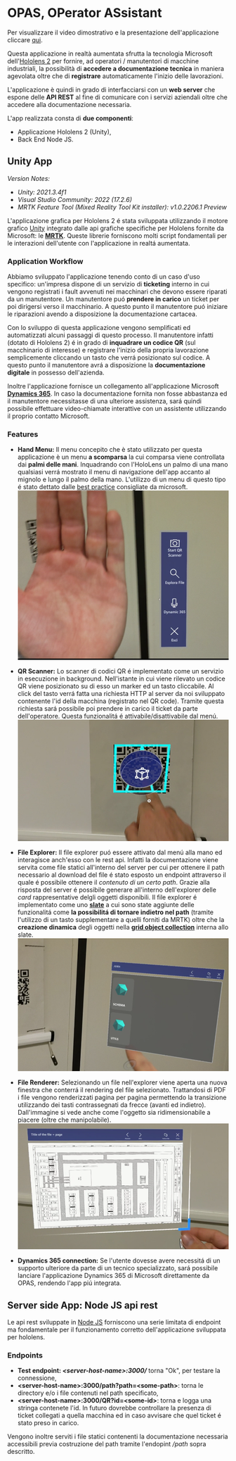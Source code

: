 # OPAS, OPerator ASsistant

Per visualizzare il video dimostrativo e la presentazione dell'applicazione cliccare [qui](https://drive.google.com/drive/folders/1pkXtWZZ7dKDCkc7lE9rIwaRei0dxx-2v?usp=sharing).

Questa applicazione in realtà aumentata sfrutta la tecnologia Microsoft dell'[Hololens 2](https://www.microsoft.com/it-it/hololens/hardware) per fornire, ad operatori / manutentori di macchine industriali, la possibilità di **accedere a documentazione tecnica** in maniera agevolata oltre che di **registrare** automaticamente l'inizio delle lavorazioni.

L'applicazione è quindi in grado di interfacciarsi con un **web server** che espone delle **API REST** al fine di comunicare con i servizi aziendali oltre che accedere alla documentazione necessaria.

L'app realizzata consta di **due componenti**:

- Applicazione Hololens 2 (Unity),
- Back End Node JS.

## Unity App

*Version Notes:*

- *Unity: 2021.3.4f1*
- *Visual Studio Community: 2022 (17.2.6)*
- *MRTK Feature Tool (Mixed Reality Tool Kit installer): v1.0.2206.1 Preview*
  
L'applicazione grafica per Hololens 2 é stata sviluppata utilizzando il motore grafico [Unity](https://unity.com/) integrato dalle api grafiche specifiche per Hololens fornite da Microsoft: le [**MRTK**](https://learn.microsoft.com/it-it/windows/mixed-reality/mrtk-unity/mrtk2/?view=mrtkunity-2022-05).
Queste librerie forniscono molti script fondamentali per le interazioni dell'utente con l'applicazione in realtá aumentata.

### Application Workflow

Abbiamo sviluppato l'applicazione tenendo conto di un caso d'uso specifico: un'impresa dispone di un servizio di **ticketing** interno in cui vengono registrati i fault avvenuti nei macchinari che devono essere riparati da un manutentore. Un manutentore puó **prendere in carico** un ticket per poi dirigersi verso il macchinario. A questo punto il manutentore puó iniziare le riparazioni avendo a disposizione la documentazione cartacea.

Con lo sviluppo di questa applicazione vengono semplificati ed automatizzati alcuni passaggi di questo processo. Il manutentore infatti (dotato di Hololens 2) é in grado di **inquadrare un codice QR** (sul macchinario di interesse) e registrare l'inizio della propria lavorazione semplicemente cliccando un tasto che verrá posizionato sul codice. A questo punto il manutentore avrá a disposizione la **documentazione digitale** in possesso dell'azienda.

Inoltre l'applicazione fornisce un collegamento all'applicazione Microsoft [**Dynamics 365**](https://dynamics.microsoft.com/it-it/). In caso la documentazione fornita non fosse abbastanza ed il manutentore necessitasse di una ulteriore assistenza, sará quindi possibile effettuare video-chiamate interattive con un assistente utilizzando il proprio contatto Microsoft.

### Features

- **Hand Menu:** Il menu concepito che è stato utilizzato per questa applicazione è un menu **a scomparsa** la cui comparsa viene controllata dai **palmi delle mani**. Inquadrando con l'HoloLens un palmo di una mano qualsiasi verrá mostrato il menu di navigazione dell'app accanto al mignolo e lungo il palmo della mano. L'utilizzo di un menu di questo tipo é stato dettato dalle [best practice](https://learn.microsoft.com/it-it/windows/mixed-reality/design/hand-menu) consigliate da microsoft.
![Hand Menu](./imgs/hand_menu.png)

- **QR Scanner:** Lo scanner di codici QR é implementato come un servizio in esecuzione in background. Nell'istante in cui viene rilevato un codice QR viene posizionato su di esso un marker ed un tasto cliccabile. Al click del tasto verrá fatta una richiesta HTTP al server da noi sviluppato contenente l'id della macchina (registrato nel QR code). Tramite questa richiesta sará possibile poi prendere in carico il ticket da parte dell'operatore. Questa funzionalitá é attivabile/disattivabile dal menú.
![QR Button](./imgs/qr_button.png)

- **File Explorer:** Il file explorer puó essere attivato dal menú alla mano ed interagisce anch'esso con le rest api. Infatti la documentazione viene servita come file statici all'interno del server per cui per ottenere il path necessario al download del file é stato esposto un endpoint attraverso il quale é possibile ottenere il *contenuto di un certo path*. Grazie alla risposta del server é possibile generare all'interno dell'explorer delle *card* rappresentative delgli oggetti disponibili. Il file explorer é implementato come uno [**slate**](https://learn.microsoft.com/it-it/windows/mixed-reality/mrtk-unity/mrtk2/features/ux-building-blocks/slate?view=mrtkunity-2022-05) a cui sono state aggiunte delle funzionalitá come **la possibilitá di tornare indietro nel path** (tramite l'utilizzo di un tasto supplementare a quelli forniti da MRTK) oltre che la **creazione dinamica** degli oggetti nella [**grid object collection**](https://learn.microsoft.com/en-us/windows/mixed-reality/mrtk-unity/mrtk2/features/ux-building-blocks/object-collection?view=mrtkunity-2022-05) interna allo slate.
![File Explorer](./imgs/file_explorer.png)

- **File Renderer:** Selezionando un file nell'explorer viene aperta una nuova finestra che conterrá il rendering del file selezionato. Trattandosi di PDF i file vengono renderizzati pagina per pagina permettendo la transizione utilizzando dei tasti contrassegnati da frecce (avanti ed indietro). Dall'immagine si vede anche come l'oggetto sia ridimensionabile a piacere (oltre che manipolabile).
![Renderer](./imgs/renderer.png)

- **Dynamics 365 connection:** Se l'utente dovesse avere necessitá di un supporto ulteriore da parte di un tecnico specializzato, sará possibile lanciare l'applicazione Dynamics 365 di Microsoft direttamente da OPAS, rendendo l'app piú integrata.

## Server side App: Node JS api rest

Le api rest sviluppate in [Node JS](https://nodejs.org/en/) forniscono una serie limitata di endpoint ma fondamentale per il funzionamento corretto dell'applicazione sviluppata per hololens.

### Endpoints

- **Test endpoint: *\<server-host-name>:3000/*** torna "Ok", per testare la connessione,
- **\<server-host-name>:3000/path?path=\<some-path>**: torna le directory e/o i file contenuti nel path specificato,
- **\<server-host-name>:3000/QR?id=\<some-id>**: torna e logga una stringa contenete l'id. In futuro dovrebbe controllare la presenza di ticket collegati a quella macchina ed in caso avvisare che quel ticket é stato preso in carico.

Vengono inoltre serviti i file statici contenenti la documentazione necessaria accessibili previa costruzione del path tramite l'endopint */path* sopra descritto.

